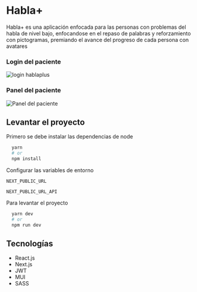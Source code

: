 
# Habla+

Habla+ es una aplicación enfocada para las personas con problemas del habla de nivel bajo, enfocandose en el repaso de palabras y reforzamiento con pictogramas, premiando el avance del progreso de cada persona con avatares

### Login del paciente
![login hablaplus](https://res.cloudinary.com/dzfg3crbt/image/upload/v1693345299/Proyectos/hablaplus/login.png)

### Panel del paciente
![Panel del paciente](https://res.cloudinary.com/dzfg3crbt/image/upload/v1693345299/Proyectos/hablaplus/principal_paciente.png)



## Levantar el proyecto
Primero se debe instalar las dependencias de node
```bash
  yarn
  # or
  npm install
```
Configurar las variables de entorno

`NEXT_PUBLIC_URL`

`NEXT_PUBLIC_URL_API`

Para levantar el proyecto 
```bash
  yarn dev
  # or
  npm run dev
```
## Tecnologías

 - React.js
 - Next.js
 - JWT
 - MUI
 - SASS
